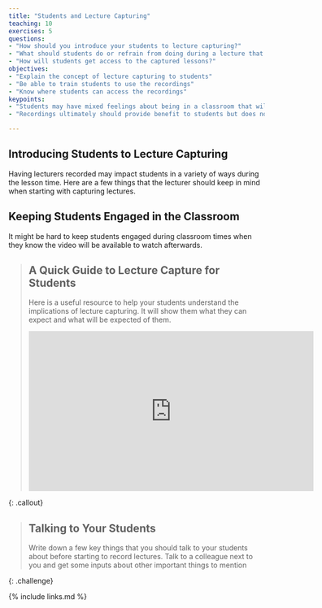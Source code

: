 ```yaml
---
title: "Students and Lecture Capturing"
teaching: 10
exercises: 5
questions:
- "How should you introduce your students to lecture capturing?"
- "What should students do or refrain from doing during a lecture that is captured?"
- "How will students get access to the captured lessons?"
objectives:
- "Explain the concept of lecture capturing to students"
- "Be able to train students to use the recordings"
- "Know where students can access the recordings"
keypoints:
- "Students may have mixed feelings about being in a classroom that will be recorded"
- "Recordings ultimately should provide benefit to students but does not replace the need to be in the classroom"

---
```


## Introducing Students to Lecture Capturing

Having lecturers recorded may impact students in a variety of ways during the lesson time. Here are a few things that the lecturer should 
keep in mind when starting with capturing lectures.



## Keeping Students Engaged in the Classroom 

It might be hard to keep students engaged during classroom times when they know the video will be available to watch afterwards.


> ## A Quick Guide to Lecture Capture for Students
> Here is a useful resource to help your students understand the implications of lecture capturing.
> It will show them what they can expect and what will be expected of them.
> <iframe width="560" height="315" src="https://www.youtube.com/embed/6oRccm41SU0" frameborder="0" allow="accelerometer; autoplay; encrypted-media; gyroscope; picture-in-picture" allowfullscreen></iframe>
>
{: .callout} 


> ## Talking to Your Students
>
> Write down a few key things that you should talk to your students about before starting to record lectures.
> Talk to a colleague next to you and get some inputs about other important things to mention
>
{: .challenge}



{% include links.md %}

